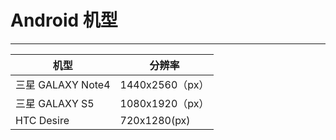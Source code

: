 # Android 机型
---

| 机型 | 分辨率 |
| -- | -- |
| 三星 GALAXY Note4 | 1440x2560（px） |
| 三星 GALAXY S5 | 1080x1920（px） |
| HTC Desire | 720x1280(px) |

